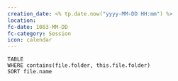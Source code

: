 ```yaml
---
creation_date: <% tp.date.now("yyyy-MM-DD HH:mm") %>
location: 
fc-date: 1083-MM-DD
fc-category: Session
icon: calendar
---
```

```dataview
TABLE
WHERE contains(file.folder, this.file.folder)
SORT file.name
```
